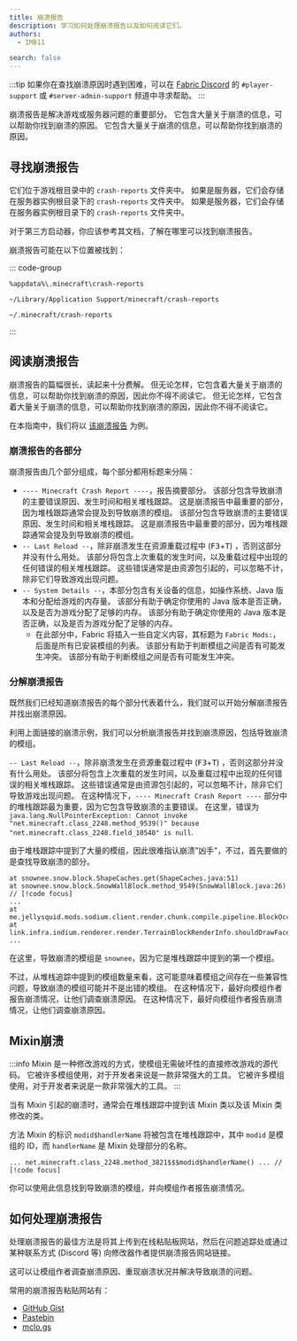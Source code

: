 ```yaml
---
title: 崩溃报告
description: 学习如何处理崩溃报告以及如何阅读它们。
authors:
  - IMB11

search: false
---
```


:::tip
如果你在查找崩溃原因时遇到困难，可以在 [Fabric Discord](https://discord.gg/v6v4pMv) 的 `#player-support` 或 `#server-admin-support` 频道中寻求帮助。
:::

崩溃报告是解决游戏或服务器问题的重要部分。 它包含大量关于崩溃的信息，可以帮助你找到崩溃的原因。 它包含大量关于崩溃的信息，可以帮助你找到崩溃的原因。

## 寻找崩溃报告

它们位于游戏根目录中的 `crash-reports` 文件夹中。 如果是服务器，它们会存储在服务器实例根目录下的 `crash-reports` 文件夹中。 如果是服务器，它们会存储在服务器实例根目录下的 `crash-reports` 文件夹中。

对于第三方启动器，你应该参考其文档，了解在哪里可以找到崩溃报告。

崩溃报告可能在以下位置被找到：

::: code-group

```:no-line-numbers [Windows]
%appdata%\.minecraft\crash-reports
```

```:no-line-numbers [macOS]
~/Library/Application Support/minecraft/crash-reports
```

```:no-line-numbers [Linux]
~/.minecraft/crash-reports
```

:::

## 阅读崩溃报告

崩溃报告的篇幅很长，读起来十分费解。 但无论怎样，它包含着大量关于崩溃的信息，可以帮助你找到崩溃的原因，因此你不得不阅读它。 但无论怎样，它包含着大量关于崩溃的信息，可以帮助你找到崩溃的原因，因此你不得不阅读它。

在本指南中，我们将以 [该崩溃报告](https://github.com/FabricMC/fabric-docs/blob/main/public/assets/players/crash-report-example.txt) 为例。

### 崩溃报告的各部分

崩溃报告由几个部分组成，每个部分都用标题来分隔：

- `---- Minecraft Crash Report ----`，报告摘要部分。 该部分包含导致崩溃的主要错误原因、发生时间和相关堆栈跟踪。 这是崩溃报告中最重要的部分，因为堆栈跟踪通常会提及到导致崩溃的模组。 该部分包含导致崩溃的主要错误原因、发生时间和相关堆栈跟踪。 这是崩溃报告中最重要的部分，因为堆栈跟踪通常会提及到导致崩溃的模组。
- `-- Last Reload --`，除非崩溃发生在资源重载过程中 (<kbd>F3</kbd>+<kbd>T</kbd>) ，否则这部分并没有什么用处。 该部分将包含上次重载的发生时间，以及重载过程中出现的任何错误的相关堆栈跟踪。 这些错误通常是由资源包引起的，可以忽略不计，除非它们导致游戏出现问题。
- `-- System Details --`，本部分包含有关设备的信息，如操作系统、Java 版本和分配给游戏的内存量。 该部分有助于确定你使用的 Java 版本是否正确，以及是否为游戏分配了足够的内存。 该部分有助于确定你使用的 Java 版本是否正确，以及是否为游戏分配了足够的内存。
  - 在此部分中，Fabric 将插入一些自定义内容，其标题为 `Fabric Mods:`，后面是所有已安装模组的列表。 该部分有助于判断模组之间是否有可能发生冲突。 该部分有助于判断模组之间是否有可能发生冲突。

### 分解崩溃报告

既然我们已经知道崩溃报告的每个部分代表着什么，我们就可以开始分解崩溃报告并找出崩溃原因。

利用上面链接的崩溃示例，我们可以分析崩溃报告并找到崩溃原因，包括导致崩溃的模组。

`-- Last Reload --`，除非崩溃发生在资源重载过程中 (<kbd>F3</kbd>+<kbd>T</kbd>) ，否则这部分并没有什么用处。 该部分将包含上次重载的发生时间，以及重载过程中出现的任何错误的相关堆栈跟踪。 这些错误通常是由资源包引起的，可以忽略不计，除非它们导致游戏出现问题。 在这种情况下，`---- Minecraft Crash Report ----` 部分中的堆栈跟踪最为重要，因为它包含导致崩溃的主要错误。 在这里，错误为`java.lang.NullPointerException: Cannot invoke "net.minecraft.class_2248.method_9539()" because "net.minecraft.class_2248.field_10540" is null`.

由于堆栈跟踪中提到了大量的模组，因此很难指认崩溃"凶手"，不过，首先要做的是查找导致崩溃的部分。

```:no-line-numbers
at snownee.snow.block.ShapeCaches.get(ShapeCaches.java:51)
at snownee.snow.block.SnowWallBlock.method_9549(SnowWallBlock.java:26) // [!code focus]
...
at me.jellysquid.mods.sodium.client.render.chunk.compile.pipeline.BlockOcclusionCache.shouldDrawSide(BlockOcclusionCache.java:52)
at link.infra.indium.renderer.render.TerrainBlockRenderInfo.shouldDrawFaceInner(TerrainBlockRenderInfo.java:31)
...
```

在这里，导致崩溃的模组是 `snownee`，因为它是堆栈跟踪中提到的第一个模组。

不过，从堆栈追踪中提到的模组数量来看，这可能意味着模组之间存在一些兼容性问题，导致崩溃的模组可能并不是出错的模组。 在这种情况下，最好向模组作者报告崩溃情况，让他们调查崩溃原因。 在这种情况下，最好向模组作者报告崩溃情况，让他们调查崩溃原因。

## Mixin崩溃

:::info
Mixin 是一种修改游戏的方式，使模组无需破坏性的直接修改游戏的源代码。 它被许多模组使用，对于开发者来说是一款非常强大的工具。 它被许多模组使用，对于开发者来说是一款非常强大的工具。
:::

当有 Mixin 引起的崩溃时，通常会在堆栈跟踪中提到该 Mixin 类以及该 Mixin 类修改的类。

方法 Mixin 的标识 `modid$handlerName` 将被包含在堆栈跟踪中，其中 `modid` 是模组的 ID，而 `handlerName` 是 Mixin 处理部分的名称。

```:no-line-numbers
... net.minecraft.class_2248.method_3821$$$modid$handlerName() ... // [!code focus]
```

你可以使用此信息找到导致崩溃的模组，并向模组作者报告崩溃情况。

## 如何处理崩溃报告

处理崩溃报告的最佳方法是将其上传到在线粘贴板网站，然后在问题追踪处或通过某种联系方式 (Discord 等) 向修改器作者提供崩溃报告网站链接。

这可以让模组作者调查崩溃原因、重现崩溃状况并解决导致崩溃的问题。

常用的崩溃报告粘贴网站有：

- [GitHub Gist](https://gist.github.com/)
- [Pastebin](https://pastebin.com/)
- [mclo.gs](https://mclo.gs/)
